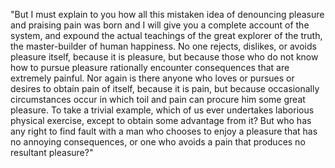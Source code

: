 "But I must explain to you how all this mistaken idea of denouncing pleasure and 
praising pain was born and I will give you a complete account of the system, and
expound the actual teachings of the great explorer of the truth, the master-builder 
of human happiness. No one rejects, dislikes, or avoids pleasure itself, because it 
is pleasure, but because those who do not know how to pursue pleasure rationally
encounter consequences that are extremely painful. Nor again is there anyone who 
loves or pursues or desires to obtain pain of itself, because it is pain, but because
occasionally circumstances occur in which toil and pain can procure him some great pleasure.
To take a trivial example, which of us ever undertakes laborious physical exercise, 
except to obtain some advantage from it? But who has any right to find fault with a man who 
chooses to enjoy a pleasure that has no annoying consequences, or one who avoids a pain that produces no resultant pleasure?"